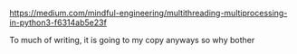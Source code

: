 https://medium.com/mindful-engineering/multithreading-multiprocessing-in-python3-f6314ab5e23f

To much of writing, it is going to my copy anyways so why bother